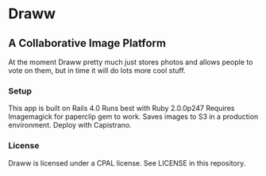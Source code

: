# Draww

## A Collaborative Image Platform 
At the moment Draww pretty much just stores photos and allows people to vote on them, but in time it will do lots more cool stuff.

### Setup
This app is built on Rails 4.0
Runs best with Ruby 2.0.0p247
Requires Imagemagick for paperclip gem to work.
Saves images to S3 in a production environment.
Deploy with Capistrano.

### License
Draww is licensed under a CPAL license. See LICENSE in this repository.
